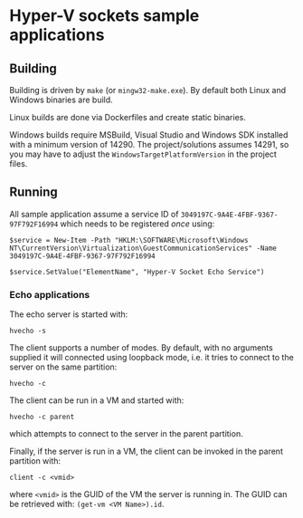# Hyper-V sockets sample applications

## Building

Building is driven by `make` (or `mingw32-make.exe`). By default both
Linux and Windows binaries are build.

Linux builds are done via Dockerfiles and create static binaries.

Windows builds require MSBuild, Visual Studio and Windows SDK
installed with a minimum version of 14290. The project/solutions
assumes 14291, so you may have to adjust the
`WindowsTargetPlatformVersion` in the project files.


## Running

All sample application assume a service ID of `3049197C-9A4E-4FBF-9367-97F792F16994` which needs to be registered *once* using:
```
$service = New-Item -Path "HKLM:\SOFTWARE\Microsoft\Windows NT\CurrentVersion\Virtualization\GuestCommunicationServices" -Name 3049197C-9A4E-4FBF-9367-97F792F16994

$service.SetValue("ElementName", "Hyper-V Socket Echo Service")
```

### Echo applications 

The echo server is started with:
```
hvecho -s
```

The client supports a number of modes. By default, with no arguments supplied it will connected using loopback mode, i.e. it tries to connect to the server on the same partition:
```
hvecho -c
```

The client can be run in a VM and started with:
```
hvecho -c parent
```
which attempts to connect to the server in the parent partition.


Finally, if the server is run in a VM, the client can be invoked in the parent partition with:
```
client -c <vmid>
```
where `<vmid>` is the GUID of the VM the server is running in. The GUID can be retrieved with: `(get-vm <VM Name>).id`.
